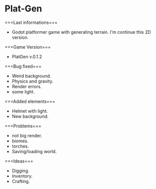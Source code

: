 # Plat-Gen

===Last informations===
 - Godot platformer game with generating terrain. I'm continue this 2D version.

===Game Version===
 - PlatGen v.0.1.2

===Bug fixed===
 - Weird background.
 - Physics and gravity.
 - Render errors.
 - some light.

===Added elements===
 - Helmet with light.
 - New background.

===Problems===
 - not big render.
 - biomes.
 - torches.
 - Saving/loading world.

===Ideas===
 - Digging.
 - Inventory.
 - Crafting.
 

